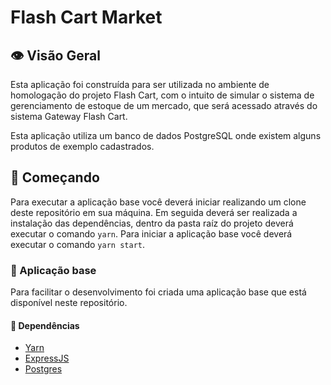 # Flash Cart Market

## 👁 Visão Geral

Esta aplicação foi construída para ser utilizada no ambiente de homologação do projeto Flash Cart, com o intuito de simular o sistema de gerenciamento de estoque
de um mercado, que será acessado através do sistema Gateway Flash Cart.

Esta aplicação utiliza um banco de dados PostgreSQL onde existem alguns produtos de exemplo cadastrados.

## 🏁 Começando

Para executar a aplicação base você deverá iniciar realizando um clone deste repositório em sua máquina.
Em seguida deverá ser realizada a instalação das dependências, dentro da pasta raíz do projeto deverá executar o comando `yarn`.
Para iniciar a aplicação base você deverá executar o comando `yarn start`.

### 📝 Aplicação base

Para facilitar o desenvolvimento foi criada uma aplicação base que está disponível neste repositório.

#### 🚀 Dependências

- [Yarn](https://yarnpkg.com)
- [ExpressJS](https://expressjs.com)
- [Postgres](https://www.postgresql.org)
